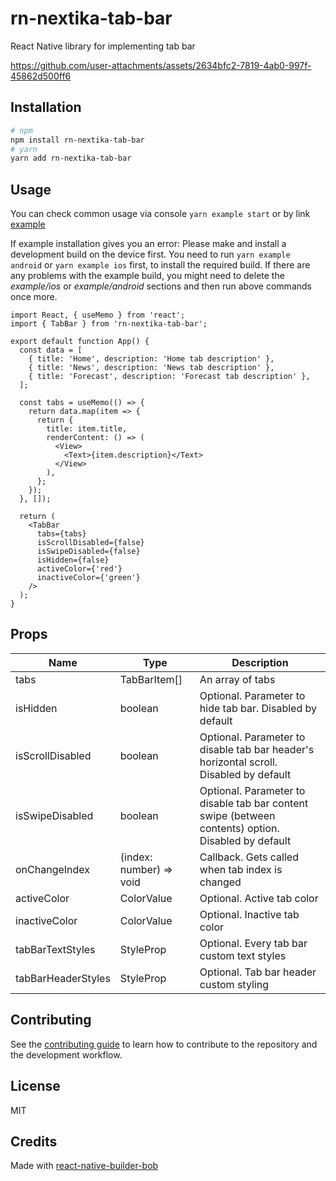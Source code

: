 # rn-nextika-tab-bar

React Native library for implementing tab bar

https://github.com/user-attachments/assets/2634bfc2-7819-4ab0-997f-45862d500ff6

## Installation

  ```sh
# npm
npm install rn-nextika-tab-bar
# yarn
yarn add rn-nextika-tab-bar
```

## Usage
You can check common usage via console `yarn example start` or by link [example](./example/src/components/Content.tsx)

If example installation gives you an error: Please make and install a development build on the device first.
You need to run `yarn example android` or `yarn example ios` first, to install the required build.
If there are any problems with the example build, you might need to delete the *example/ios* or *example/android*
sections and then run above commands once more.

```tsx
import React, { useMemo } from 'react';
import { TabBar } from 'rn-nextika-tab-bar';

export default function App() {
  const data = [
    { title: 'Home', description: 'Home tab description' },
    { title: 'News', description: 'News tab description' },
    { title: 'Forecast', description: 'Forecast tab description' },
  ];

  const tabs = useMemo(() => {
    return data.map(item => {
      return {
        title: item.title,
        renderContent: () => (
          <View>
            <Text>{item.description}</Text>
          </View>
        ),
      };
    });
  }, []);

  return (
    <TabBar
      tabs={tabs}
      isScrollDisabled={false}
      isSwipeDisabled={false}
      isHidden={false}
      activeColor={'red'}
      inactiveColor={'green'}
    />
  );
}
```

## Props

| Name                | Type                    | Description                                                                                         |
|---------------------|-------------------------|-----------------------------------------------------------------------------------------------------|
| tabs                | TabBarItem[]            | An array of tabs                                                                                    |
| isHidden            | boolean                 | Optional. Parameter to hide tab bar. Disabled by default                                            |
| isScrollDisabled    | boolean                 | Optional. Parameter to disable tab bar header's horizontal scroll. Disabled by default              |
| isSwipeDisabled     | boolean                 | Optional. Parameter to disable tab bar content swipe (between contents) option. Disabled by default |                                                                                                    |
| onChangeIndex       | (index: number) => void | Callback. Gets called when tab index is changed                                                     |                                                                                                    |
| activeColor         | ColorValue              | Optional. Active tab color                                                                          |                                                                                                    |
| inactiveColor       | ColorValue              | Optional. Inactive tab color                                                                        |                                                                                                    |
| tabBarTextStyles    | StyleProp<TextStyle>    | Optional. Every tab bar custom text styles                                                          |                                                                                                    |
| tabBarHeaderStyles  | StyleProp<ViewStyle>    | Optional. Tab bar header custom styling                                                             |                                                                                                    |

## Contributing

See the [contributing guide](CONTRIBUTING.md) to learn how to contribute to the repository and the development workflow.

## License

MIT

## Credits

Made with [react-native-builder-bob](https://github.com/callstack/react-native-builder-bob)
